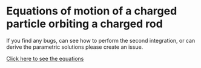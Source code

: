 # Equations of motion of a charged particle orbiting a charged rod

If you find any bugs, can see how to perform the second integration, or can derive the
parametric solutions please create an issue.

[Click here to see the equations](https://benbriedis.github.io/prolateEOM/summary.html)
